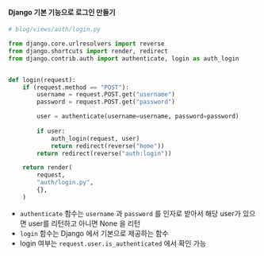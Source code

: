 #### Django 기본 기능으로 로그인 만들기

```python
# blog/views/auth/login.py

from django.core.urlresolvers import reverse
from django.shortcuts import render, redirect
from django.contrib.auth import authenticate, login as auth_login


def login(request):
    if (request.method == "POST"):
        username = request.POST.get("username")
        password = request.POST.get("password")

        user = authenticate(username=username, password=password)
        
        if user:
            auth_login(request, user)
            return redirect(reverse("home"))
        return redirect(reverse("auth:login"))

    return render(
        request,
        "auth/login.py",
        {},
    )
```
- `authenticate` 함수는 `username` 과 `password` 를 인자로 받아서 해당 user가 있으면 user를 리턴하고 아니면 None 을 리턴
- `login` 함수는 Django 에서 기본으로 제공하는 함수
- login 여부는 `request.user.is_authenticated` 에서 확인 가능
